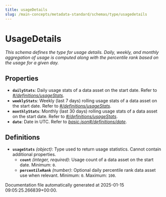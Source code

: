 ```yaml
---
title: usageDetails
slug: /main-concepts/metadata-standard/schemas/type/usagedetails
---
```


# UsageDetails

*This schema defines the type for usage details. Daily, weekly, and monthly aggregation of usage is computed along with the percentile rank based on the usage for a given day.*

## Properties

- **`dailyStats`**: Daily usage stats of a data asset on the start date. Refer to *[#/definitions/usageStats](#definitions/usageStats)*.
- **`weeklyStats`**: Weekly (last 7 days) rolling usage stats of a data asset on the start date. Refer to *[#/definitions/usageStats](#definitions/usageStats)*.
- **`monthlyStats`**: Monthly (last 30 days) rolling usage stats of a data asset on the start date. Refer to *[#/definitions/usageStats](#definitions/usageStats)*.
- **`date`**: Date in UTC. Refer to *[basic.json#/definitions/date](#sic.json#/definitions/date)*.
## Definitions

- **`usageStats`** *(object)*: Type used to return usage statistics. Cannot contain additional properties.
  - **`count`** *(integer, required)*: Usage count of a data asset on the start date. Minimum: `0`.
  - **`percentileRank`** *(number)*: Optional daily percentile rank data asset use when relevant. Minimum: `0`. Maximum: `100`.


Documentation file automatically generated at 2025-01-15 09:05:25.266839+00:00.
